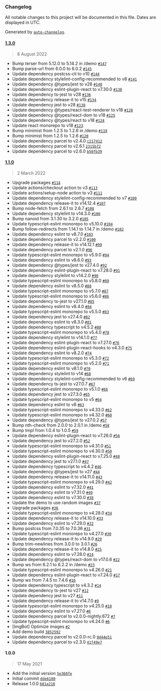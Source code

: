 ### Changelog

All notable changes to this project will be documented in this file. Dates are displayed in UTC.

Generated by [`auto-changelog`](https://github.com/CookPete/auto-changelog).

#### [1.3.0](https://github.com/scriptex/react-round-carousel/compare/1.1.0...1.3.0)

> 8 August 2022

- Bump terser from 5.12.0 to 5.14.2 in /demo [`#147`](https://github.com/scriptex/react-round-carousel/pull/147)
- Bump parse-url from 6.0.0 to 6.0.2 [`#145`](https://github.com/scriptex/react-round-carousel/pull/145)
- Update dependency postcss-cli to v10 [`#144`](https://github.com/scriptex/react-round-carousel/pull/144)
- Update dependency stylelint-config-recommended to v8 [`#141`](https://github.com/scriptex/react-round-carousel/pull/141)
- Update dependency @types/jest to v28 [`#140`](https://github.com/scriptex/react-round-carousel/pull/140)
- Update dependency eslint-plugin-react to v7.30.0 [`#138`](https://github.com/scriptex/react-round-carousel/pull/138)
- Update dependency ts-jest to v28 [`#136`](https://github.com/scriptex/react-round-carousel/pull/136)
- Update dependency release-it to v15 [`#134`](https://github.com/scriptex/react-round-carousel/pull/134)
- Update dependency jest to v28 [`#130`](https://github.com/scriptex/react-round-carousel/pull/130)
- Update dependency @types/react-test-renderer to v18 [`#128`](https://github.com/scriptex/react-round-carousel/pull/128)
- Update dependency @types/react-dom to v18 [`#125`](https://github.com/scriptex/react-round-carousel/pull/125)
- Update dependency @types/react to v18 [`#124`](https://github.com/scriptex/react-round-carousel/pull/124)
- Update react monorepo to v18 [`#123`](https://github.com/scriptex/react-round-carousel/pull/123)
- Bump minimist from 1.2.5 to 1.2.6 in /demo [`#119`](https://github.com/scriptex/react-round-carousel/pull/119)
- Bump minimist from 1.2.5 to 1.2.6 [`#120`](https://github.com/scriptex/react-round-carousel/pull/120)
- Update dependency parcel to v2.4.0 [`c217412`](https://github.com/scriptex/react-round-carousel/commit/c217412ac1a80c786176abf2e861d113dbf81d87)
- Update dependency parcel to v2.6.1 [`2315b72`](https://github.com/scriptex/react-round-carousel/commit/2315b726754c6e3ea39c781725cb383800c6bb8a)
- Update dependency parcel to v2.6.0 [`b58fb39`](https://github.com/scriptex/react-round-carousel/commit/b58fb39206c65fe5cff6cbfb032192180327abc5)

#### [1.1.0](https://github.com/scriptex/react-round-carousel/compare/1.0.0...1.1.0)

> 2 March 2022

- Upgrade packages [`#114`](https://github.com/scriptex/react-round-carousel/pull/114)
- Update actions/checkout action to v3 [`#113`](https://github.com/scriptex/react-round-carousel/pull/113)
- Update actions/setup-node action to v3 [`#111`](https://github.com/scriptex/react-round-carousel/pull/111)
- Update dependency stylelint-config-recommended to v7 [`#109`](https://github.com/scriptex/react-round-carousel/pull/109)
- Update dependency release-it to v14.12.4 [`#107`](https://github.com/scriptex/react-round-carousel/pull/107)
- Bump node-fetch from 2.6.1 to 2.6.7 [`#108`](https://github.com/scriptex/react-round-carousel/pull/108)
- Update dependency stylelint to v14.3.0 [`#106`](https://github.com/scriptex/react-round-carousel/pull/106)
- Bump nanoid from 3.1.30 to 3.2.0 [`#105`](https://github.com/scriptex/react-round-carousel/pull/105)
- Update typescript-eslint monorepo to v5.10.0 [`#104`](https://github.com/scriptex/react-round-carousel/pull/104)
- Bump follow-redirects from 1.14.1 to 1.14.7 in /demo [`#102`](https://github.com/scriptex/react-round-carousel/pull/102)
- Update dependency eslint to v8.7.0 [`#103`](https://github.com/scriptex/react-round-carousel/pull/103)
- Update dependency parcel to v2.2.0 [`#100`](https://github.com/scriptex/react-round-carousel/pull/100)
- Update dependency release-it to v14.12.1 [`#99`](https://github.com/scriptex/react-round-carousel/pull/99)
- Update dependency parcel to v2.1.0 [`#96`](https://github.com/scriptex/react-round-carousel/pull/96)
- Update typescript-eslint monorepo to v5.9.0 [`#94`](https://github.com/scriptex/react-round-carousel/pull/94)
- Update dependency eslint to v8.6.0 [`#93`](https://github.com/scriptex/react-round-carousel/pull/93)
- Update dependency @types/jest to v27.4.0 [`#92`](https://github.com/scriptex/react-round-carousel/pull/92)
- Update dependency eslint-plugin-react to v7.28.0 [`#91`](https://github.com/scriptex/react-round-carousel/pull/91)
- Update dependency stylelint to v14.2.0 [`#90`](https://github.com/scriptex/react-round-carousel/pull/90)
- Update typescript-eslint monorepo to v5.8.0 [`#89`](https://github.com/scriptex/react-round-carousel/pull/89)
- Update dependency eslint to v8.5.0 [`#88`](https://github.com/scriptex/react-round-carousel/pull/88)
- Update typescript-eslint monorepo to v5.7.0 [`#87`](https://github.com/scriptex/react-round-carousel/pull/87)
- Update typescript-eslint monorepo to v5.6.0 [`#86`](https://github.com/scriptex/react-round-carousel/pull/86)
- Update dependency ts-jest to v27.1.0 [`#85`](https://github.com/scriptex/react-round-carousel/pull/85)
- Update dependency eslint to v8.4.0 [`#84`](https://github.com/scriptex/react-round-carousel/pull/84)
- Update typescript-eslint monorepo to v5.5.0 [`#83`](https://github.com/scriptex/react-round-carousel/pull/83)
- Update dependency jest to v27.4.0 [`#82`](https://github.com/scriptex/react-round-carousel/pull/82)
- Update dependency eslint to v8.3.0 [`#81`](https://github.com/scriptex/react-round-carousel/pull/81)
- Update dependency typescript to v4.5.2 [`#80`](https://github.com/scriptex/react-round-carousel/pull/80)
- Update typescript-eslint monorepo to v5.4.0 [`#78`](https://github.com/scriptex/react-round-carousel/pull/78)
- Update dependency stylelint to v14.1.0 [`#77`](https://github.com/scriptex/react-round-carousel/pull/77)
- Update dependency eslint-plugin-react to v7.27.0 [`#76`](https://github.com/scriptex/react-round-carousel/pull/76)
- Update dependency eslint-plugin-react-hooks to v4.3.0 [`#75`](https://github.com/scriptex/react-round-carousel/pull/75)
- Update dependency eslint to v8.2.0 [`#74`](https://github.com/scriptex/react-round-carousel/pull/74)
- Update typescript-eslint monorepo to v5.3.0 [`#72`](https://github.com/scriptex/react-round-carousel/pull/72)
- Update typescript-eslint monorepo to v5.2.0 [`#71`](https://github.com/scriptex/react-round-carousel/pull/71)
- Update dependency eslint to v8.1.0 [`#70`](https://github.com/scriptex/react-round-carousel/pull/70)
- Update dependency stylelint to v14 [`#68`](https://github.com/scriptex/react-round-carousel/pull/68)
- Update dependency stylelint-config-recommended to v6 [`#69`](https://github.com/scriptex/react-round-carousel/pull/69)
- Update dependency ts-jest to v27.0.7 [`#67`](https://github.com/scriptex/react-round-carousel/pull/67)
- Update typescript-eslint monorepo to v5.1.0 [`#66`](https://github.com/scriptex/react-round-carousel/pull/66)
- Update dependency jest to v27.3.0 [`#65`](https://github.com/scriptex/react-round-carousel/pull/65)
- Update typescript-eslint monorepo to v5 [`#64`](https://github.com/scriptex/react-round-carousel/pull/64)
- Update dependency eslint to v8 [`#63`](https://github.com/scriptex/react-round-carousel/pull/63)
- Update typescript-eslint monorepo to v4.33.0 [`#62`](https://github.com/scriptex/react-round-carousel/pull/62)
- Update typescript-eslint monorepo to v4.32.0 [`#60`](https://github.com/scriptex/react-round-carousel/pull/60)
- Update dependency @types/jest to v27.0.2 [`#57`](https://github.com/scriptex/react-round-carousel/pull/57)
- Bump nth-check from 2.0.0 to 2.0.1 in /demo [`#58`](https://github.com/scriptex/react-round-carousel/pull/58)
- Bump tmpl from 1.0.4 to 1.0.5 [`#59`](https://github.com/scriptex/react-round-carousel/pull/59)
- Update dependency eslint-plugin-react to v7.26.0 [`#56`](https://github.com/scriptex/react-round-carousel/pull/56)
- Update dependency jest to v27.2.0 [`#52`](https://github.com/scriptex/react-round-carousel/pull/52)
- Update typescript-eslint monorepo to v4.31.0 [`#51`](https://github.com/scriptex/react-round-carousel/pull/51)
- Update typescript-eslint monorepo to v4.30.0 [`#50`](https://github.com/scriptex/react-round-carousel/pull/50)
- Update dependency eslint-plugin-react to v7.25.0 [`#48`](https://github.com/scriptex/react-round-carousel/pull/48)
- Update dependency jest to v27.1.0 [`#47`](https://github.com/scriptex/react-round-carousel/pull/47)
- Update dependency typescript to v4.4.2 [`#46`](https://github.com/scriptex/react-round-carousel/pull/46)
- Update dependency @types/jest to v27 [`#44`](https://github.com/scriptex/react-round-carousel/pull/44)
- Update dependency release-it to v14.11.0 [`#43`](https://github.com/scriptex/react-round-carousel/pull/43)
- Update typescript-eslint monorepo to v4.29.0 [`#42`](https://github.com/scriptex/react-round-carousel/pull/42)
- Update dependency eslint to v7.32.0 [`#41`](https://github.com/scriptex/react-round-carousel/pull/41)
- Update dependency eslint to v7.31.0 [`#40`](https://github.com/scriptex/react-round-carousel/pull/40)
- Update dependency eslint to v7.30.0 [`#38`](https://github.com/scriptex/react-round-carousel/pull/38)
- Update the demo to use random images [`#37`](https://github.com/scriptex/react-round-carousel/pull/37)
- Upgrade packages [`#36`](https://github.com/scriptex/react-round-carousel/pull/36)
- Update typescript-eslint monorepo to v4.28.0 [`#34`](https://github.com/scriptex/react-round-carousel/pull/34)
- Update dependency release-it to v14.10.0 [`#33`](https://github.com/scriptex/react-round-carousel/pull/33)
- Update dependency eslint to v7.29.0 [`#32`](https://github.com/scriptex/react-round-carousel/pull/32)
- Bump postcss from 7.0.35 to 7.0.36 [`#31`](https://github.com/scriptex/react-round-carousel/pull/31)
- Update typescript-eslint monorepo to v4.27.0 [`#30`](https://github.com/scriptex/react-round-carousel/pull/30)
- Update dependency release-it to v14.9.0 [`#29`](https://github.com/scriptex/react-round-carousel/pull/29)
- Bump trim-newlines from 3.0.0 to 3.0.1 [`#26`](https://github.com/scriptex/react-round-carousel/pull/26)
- Update dependency release-it to v14.8.0 [`#25`](https://github.com/scriptex/react-round-carousel/pull/25)
- Update dependency eslint to v7.28.0 [`#24`](https://github.com/scriptex/react-round-carousel/pull/24)
- Update dependency @types/react-dom to v17.0.6 [`#22`](https://github.com/scriptex/react-round-carousel/pull/22)
- Bump ws from 6.2.1 to 6.2.2 in /demo [`#23`](https://github.com/scriptex/react-round-carousel/pull/23)
- Update typescript-eslint monorepo to v4.26.0 [`#21`](https://github.com/scriptex/react-round-carousel/pull/21)
- Update dependency eslint-plugin-react to v7.24.0 [`#17`](https://github.com/scriptex/react-round-carousel/pull/17)
- Bump ws from 7.4.5 to 7.4.6 [`#16`](https://github.com/scriptex/react-round-carousel/pull/16)
- Update dependency typescript to v4.3.2 [`#14`](https://github.com/scriptex/react-round-carousel/pull/14)
- Update dependency ts-jest to v27 [`#12`](https://github.com/scriptex/react-round-carousel/pull/12)
- Update dependency jest to v27 [`#11`](https://github.com/scriptex/react-round-carousel/pull/11)
- Update dependency release-it to v14.7.0 [`#9`](https://github.com/scriptex/react-round-carousel/pull/9)
- Update typescript-eslint monorepo to v4.25.0 [`#10`](https://github.com/scriptex/react-round-carousel/pull/10)
- Update dependency eslint to v7.27.0 [`#8`](https://github.com/scriptex/react-round-carousel/pull/8)
- Update dependency parcel to v2.0.0-nightly.672 [`#7`](https://github.com/scriptex/react-round-carousel/pull/7)
- Update typescript-eslint monorepo to v4.24.0 [`#6`](https://github.com/scriptex/react-round-carousel/pull/6)
- [ImgBot] Optimize images [`#2`](https://github.com/scriptex/react-round-carousel/pull/2)
- Add demo build [`3852592`](https://github.com/scriptex/react-round-carousel/commit/385259280fd6bebc5c6ffe79bbdf3494d0f8f128)
- Update dependency parcel to v2.0.0-rc.0 [`9d44e51`](https://github.com/scriptex/react-round-carousel/commit/9d44e51f3c3b222f3a5dc967ea3e8e67d1f8060d)
- Update dependency parcel to v2.3.0 [`41f49e7`](https://github.com/scriptex/react-round-carousel/commit/41f49e7ba6d82aad26bdadf886d03b0b88681fc8)

#### 1.0.0

> 17 May 2021

- Add the initial version [`5e360fe`](https://github.com/scriptex/react-round-carousel/commit/5e360fe0228b7c49f021177f1e390798f31e6266)
- Initial commit [`dde6180`](https://github.com/scriptex/react-round-carousel/commit/dde618053aab17a34ea4d56cebc2d8535a629794)
- Release 1.0.0 [`681a218`](https://github.com/scriptex/react-round-carousel/commit/681a21816ddb211dabee71bc25f2c6c00f6f22be)
